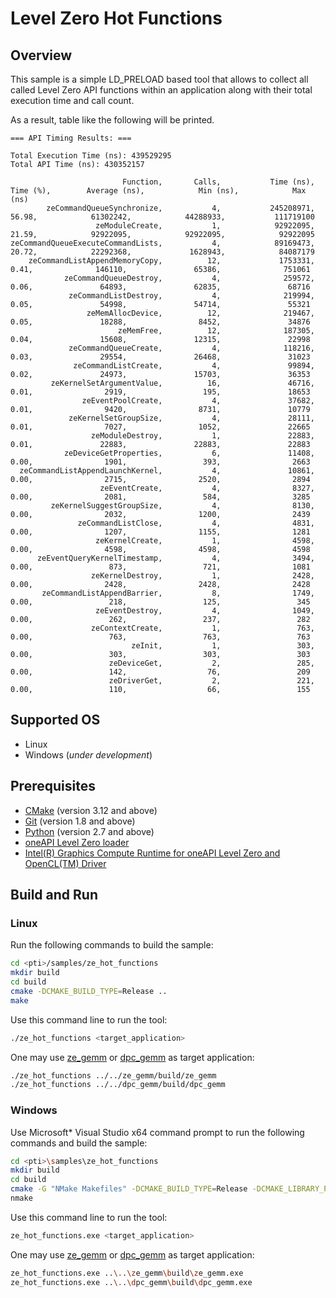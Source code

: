 # Level Zero Hot Functions
## Overview
This sample is a simple LD_PRELOAD based tool that allows to collect all called Level Zero API functions within an application along with their total execution time and call count.

As a result, table like the following will be printed.
```
=== API Timing Results: ===

Total Execution Time (ns): 439529295
Total API Time (ns): 430352157

                         Function,       Calls,           Time (ns),  Time (%),        Average (ns),            Min (ns),            Max (ns)
        zeCommandQueueSynchronize,           4,           245208971,     56.98,            61302242,            44288933,           111719100
                   zeModuleCreate,           1,            92922095,     21.59,            92922095,            92922095,            92922095
zeCommandQueueExecuteCommandLists,           4,            89169473,     20.72,            22292368,             1628943,            84087179
    zeCommandListAppendMemoryCopy,          12,             1753331,      0.41,              146110,               65386,              751061
            zeCommandQueueDestroy,           4,              259572,      0.06,               64893,               62835,               68716
             zeCommandListDestroy,           4,              219994,      0.05,               54998,               54714,               55321
                 zeMemAllocDevice,          12,              219467,      0.05,               18288,                8452,               34876
                        zeMemFree,          12,              187305,      0.04,               15608,               12315,               22998
             zeCommandQueueCreate,           4,              118216,      0.03,               29554,               26468,               31023
              zeCommandListCreate,           4,               99894,      0.02,               24973,               15703,               36353
         zeKernelSetArgumentValue,          16,               46716,      0.01,                2919,                 195,               18653
                zeEventPoolCreate,           4,               37682,      0.01,                9420,                8731,               10779
             zeKernelSetGroupSize,           4,               28111,      0.01,                7027,                1052,               22665
                  zeModuleDestroy,           1,               22883,      0.01,               22883,               22883,               22883
            zeDeviceGetProperties,           6,               11408,      0.00,                1901,                 393,                2663
  zeCommandListAppendLaunchKernel,           4,               10861,      0.00,                2715,                2520,                2894
                    zeEventCreate,           4,                8327,      0.00,                2081,                 584,                3285
         zeKernelSuggestGroupSize,           4,                8130,      0.00,                2032,                1200,                2439
               zeCommandListClose,           4,                4831,      0.00,                1207,                1155,                1281
                   zeKernelCreate,           1,                4598,      0.00,                4598,                4598,                4598
      zeEventQueryKernelTimestamp,           4,                3494,      0.00,                 873,                 721,                1081
                  zeKernelDestroy,           1,                2428,      0.00,                2428,                2428,                2428
       zeCommandListAppendBarrier,           8,                1749,      0.00,                 218,                 125,                 345
                   zeEventDestroy,           4,                1049,      0.00,                 262,                 237,                 282
                  zeContextCreate,           1,                 763,      0.00,                 763,                 763,                 763
                           zeInit,           1,                 303,      0.00,                 303,                 303,                 303
                      zeDeviceGet,           2,                 285,      0.00,                 142,                  76,                 209
                      zeDriverGet,           2,                 221,      0.00,                 110,                  66,                 155
```
## Supported OS
- Linux
- Windows (*under development*)

## Prerequisites
- [CMake](https://cmake.org/) (version 3.12 and above)
- [Git](https://git-scm.com/) (version 1.8 and above)
- [Python](https://www.python.org/) (version 2.7 and above)
- [oneAPI Level Zero loader](https://github.com/oneapi-src/level-zero)
- [Intel(R) Graphics Compute Runtime for oneAPI Level Zero and OpenCL(TM) Driver](https://github.com/intel/compute-runtime)

## Build and Run
### Linux
Run the following commands to build the sample:
```sh
cd <pti>/samples/ze_hot_functions
mkdir build
cd build
cmake -DCMAKE_BUILD_TYPE=Release ..
make
```
Use this command line to run the tool:
```sh
./ze_hot_functions <target_application>
```
One may use [ze_gemm](../ze_gemm) or [dpc_gemm](../dpc_gemm) as target application:
```sh
./ze_hot_functions ../../ze_gemm/build/ze_gemm
./ze_hot_functions ../../dpc_gemm/build/dpc_gemm
```
### Windows
Use Microsoft* Visual Studio x64 command prompt to run the following commands and build the sample:
```sh
cd <pti>\samples\ze_hot_functions
mkdir build
cd build
cmake -G "NMake Makefiles" -DCMAKE_BUILD_TYPE=Release -DCMAKE_LIBRARY_PATH=<level_zero_loader>\lib -DCMAKE_INCLUDE_PATH=<level_zero_loader>\include ..
nmake
```
Use this command line to run the tool:
```sh
ze_hot_functions.exe <target_application>
```
One may use [ze_gemm](../ze_gemm) or [dpc_gemm](../dpc_gemm) as target application:
```sh
ze_hot_functions.exe ..\..\ze_gemm\build\ze_gemm.exe
ze_hot_functions.exe ..\..\dpc_gemm\build\dpc_gemm.exe
```